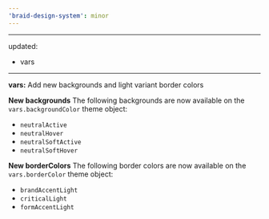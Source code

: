 ```yaml
---
'braid-design-system': minor
---
```


---
updated:
  - vars
---

**vars:** Add new backgrounds and light variant border colors

**New backgrounds**
The following backgrounds are now available on the `vars.backgroundColor` theme object:
- `neutralActive`
- `neutralHover`
- `neutralSoftActive`
- `neutralSoftHover`

**New borderColors**
The following border colors are now available on the `vars.borderColor` theme object:
- `brandAccentLight`
- `criticalLight`
- `formAccentLight`
